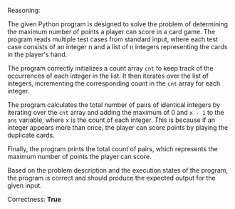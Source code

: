 Reasoning:

The given Python program is designed to solve the problem of determining the maximum number of points a player can score in a card game. The program reads multiple test cases from standard input, where each test case consists of an integer n and a list of n integers representing the cards in the player's hand.

The program correctly initializes a count array `cnt` to keep track of the occurrences of each integer in the list. It then iterates over the list of integers, incrementing the corresponding count in the `cnt` array for each integer.

The program calculates the total number of pairs of identical integers by iterating over the `cnt` array and adding the maximum of 0 and `x - 1` to the `ans` variable, where `x` is the count of each integer. This is because if an integer appears more than once, the player can score points by playing the duplicate cards.

Finally, the program prints the total count of pairs, which represents the maximum number of points the player can score.

Based on the problem description and the execution states of the program, the program is correct and should produce the expected output for the given input.

Correctness: **True**